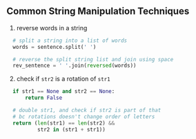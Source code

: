 ## Common String Manipulation Techniques
1. reverse words in a string
```python
  # split a string into a list of words
  words = sentence.split(' ')

  # reverse the split string list and join using space
  rev_sentence = ' '.join(reversed(words))
```
2. check if `str2` is a rotation of `str1`
```python
  if str1 == None and str2 == None:
      return False

  # double str1, and check if str2 is part of that
  # bc rotations doesn't change order of letters
  return (len(str1) == len(str2) &&
          str2 in (str1 + str1))
```

